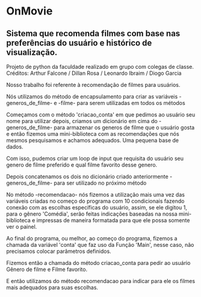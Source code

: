 # OnMovie
## Sistema que recomenda filmes com base nas preferências do usuário e histórico de visualização.
Projeto de python da faculdade realizado em grupo com colegas de classe.
Créditos: Arthur Falcone / Dillan Rosa / Leonardo Ibraim / Diogo Garcia

Nosso trabalho foi referente à recomendação de filmes para usuários.

Nós utilizamos do método de encapsulamento para criar as variáveis -generos_de_filme- e -filme- para serem utilizadas em todos os métodos

Começamos com o método 'criacao_conta' em que pedimos ao usuário seu nome para utilizar depois, criamos um dicionário em cima do -generos_de_filme- para armazenar os generos de filme que o usuário gosta e então fizemos uma mini-biblioteca com as recomendações que nós mesmos pesquisamos e achamos adequados. Uma pequena base de dados.

Com isso, pudemos criar um loop de input que requisita do usuário seu genero de filme preferido e qual filme favorito desse genero.

Depois concatenamos os dois no dicionário criado anteriormente -generos_de_filme- para ser utilizado no próximo método

No método -recomendacao- nós fizemos a utilização mais uma vez das variáveis criadas no começo do programa com 10 condicionais fazendo conexão com as escolhas específicas do usuário, assim, se ele digitou 1, para o gênero 'Comédia', serão feitas indicações baseadas na nossa mini-biblioteca e impressas de maneira formatada para que ele possa somente ver o painel.

Ao final do programa, ou melhor, ao começo do programa, fizemos a chamada da variável 'conta' que faz uso da Função 'Main', nesse caso, não precisamos colocar parâmetros definidos.

Fizemos então a chamada do método criacao_conta para pedir ao usuário Gênero de filme e Filme favorito.

E então utilizamos do método recomendacao para indicar para ele os filmes mais adequados para suas escolhas.

